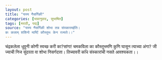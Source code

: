```yaml
---
layout: post
title: "यस्य नैसर्गिकी"
categories: [भावानुवाद, सुभाषित]
tags: [मराठी, पद्य]
source: "यस्य नैसर्गिकी शोभा तन्न संस्कारमर्हति।
कः कलाम् शशिनो मार्ष्टि कौस्तुभः केन रज्यते।।"
---
```


चंद्रकलेला धुवुनी कोणी स्वच्छ करी का?सांगा!
चमकविला का कौस्तुभमणि कुणि घासुन त्याच्या अंगा?
जी ज्याची निज सुंदरता वा शोभा निसर्गदत्ता।
तिच्यावरी कधि संस्कारांची नसते आवश्यकता।।
